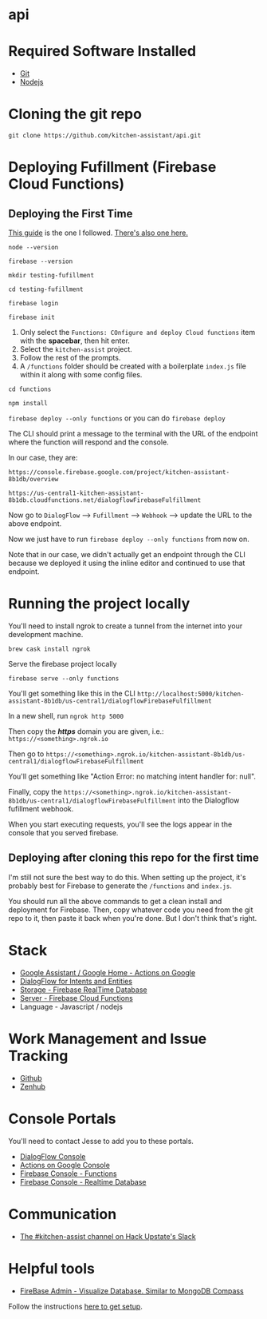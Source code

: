 # api

# Required Software Installed
- [Git](https://git-scm.com/downloads)
- [Nodejs](https://nodejs.org/en/download/)

# Cloning the git repo
`git clone https://github.com/kitchen-assistant/api.git`

# Deploying Fufillment (Firebase Cloud Functions)

## Deploying the First Time
[This guide](https://codelabs.developers.google.com/codelabs/assistant-codelab/index.html?index=..%2F..%2Findex#5) is the one I followed. [There's also one here.](https://developers.google.com/actions/dialogflow/deploy-fulfillment)

`node --version`

`firebase --version`

`mkdir testing-fufillment`

`cd testing-fufillment`

`firebase login`

`firebase init`

1. Only select the `Functions: COnfigure and deploy Cloud functions` item with the **spacebar**, then hit enter.
2. Select the `kitchen-assist` project. 
3. Follow the rest of the prompts.
4. A `/functions` folder should be created with a boilerplate `index.js` file within it along with some config files.

`cd functions`

`npm install`

`firebase deploy --only functions` or you can do `firebase deploy`

The CLI should print a message to the terminal with the URL of the endpoint where the function will respond and the console.

In our case, they are: 

`https://console.firebase.google.com/project/kitchen-assistant-8b1db/overview`

`https://us-central1-kitchen-assistant-8b1db.cloudfunctions.net/dialogflowFirebaseFulfillment`

Now go to `DialogFlow` --> `Fufillment` --> `Webhook` --> update the URL to the above endpoint.

Now we just have to run `firebase deploy --only functions` from now on.

Note that in our case, we didn't actually get an endpoint through the CLI because we deployed it using the inline editor and continued to use that endpoint.

# Running the project locally

You'll need to install ngrok to create a tunnel from the internet into your development machine.

`brew cask install ngrok`

Serve the firebase project locally

`firebase serve --only functions`

You'll get something like this in the CLI `http://localhost:5000/kitchen-assistant-8b1db/us-central1/dialogflowFirebaseFulfillment`

In a new shell, run `ngrok http 5000`

Then copy the ***https*** domain you are given, i.e.: `https://<something>.ngrok.io`

Then go to `https://<something>.ngrok.io/kitchen-assistant-8b1db/us-central1/dialogflowFirebaseFulfillment`

You'll get something like "Action Error: no matching intent handler for: null". 

Finally, copy the `https://<something>.ngrok.io/kitchen-assistant-8b1db/us-central1/dialogflowFirebaseFulfillment` into the Dialogflow fufillment webhook. 

When you start executing requests, you'll see the logs appear in the console that you served firebase.

## Deploying after cloning this repo for the first time
I'm still not sure the best way to do this. When setting up the project, it's probably best for Firebase to generate the `/functions` and `index.js`. 

You should run all the above commands to get a clean install and deployment for Firebase. Then, copy whatever code you need from the git repo to it, then paste it back when you're done. But I don't think that's right.

# Stack
- [Google Assistant / Google Home - Actions on Google](https://developers.google.com/actions/)
- [DialogFlow for Intents and Entities](https://dialogflow.com/)
- [Storage - Firebase RealTime Database](https://firebase.google.com/products/realtime-database/)
- [Server - Firebase Cloud Functions](https://firebase.google.com/docs/functions/)
- Language - Javascript / nodejs

# Work Management and Issue Tracking
- [Github](https://github.com/kitchen-assistant)
- [Zenhub](https://app.zenhub.com/workspace/o/kitchen-assistant/api/boards?repos=109394210,109394179,109862493,109733527)

# Console Portals
You'll need to contact Jesse to add you to these portals.

- [DialogFlow Console](https://console.dialogflow.com/api-client/#/login)
- [Actions on Google Console](https://console.actions.google.com/u/0/project/kitchen-assistant-8b1db/overview)
- [Firebase Console - Functions](https://console.firebase.google.com/u/0/project/kitchen-assistant-8b1db/functions/list)
- [Firebase Console - Realtime Database](https://console.firebase.google.com/u/0/project/kitchen-assistant-8b1db/database/data)

# Communication 
- [The #kitchen-assist channel on Hack Upstate's Slack](http://huslack.herokuapp.com/)

# Helpful tools
- [FireBase Admin - Visualize Database. Similar to MongoDB Compass](https://firebaseadmin.com/)

Follow the instructions [here to get setup](http://docs.codefoxes.com/firebase-admin/).
